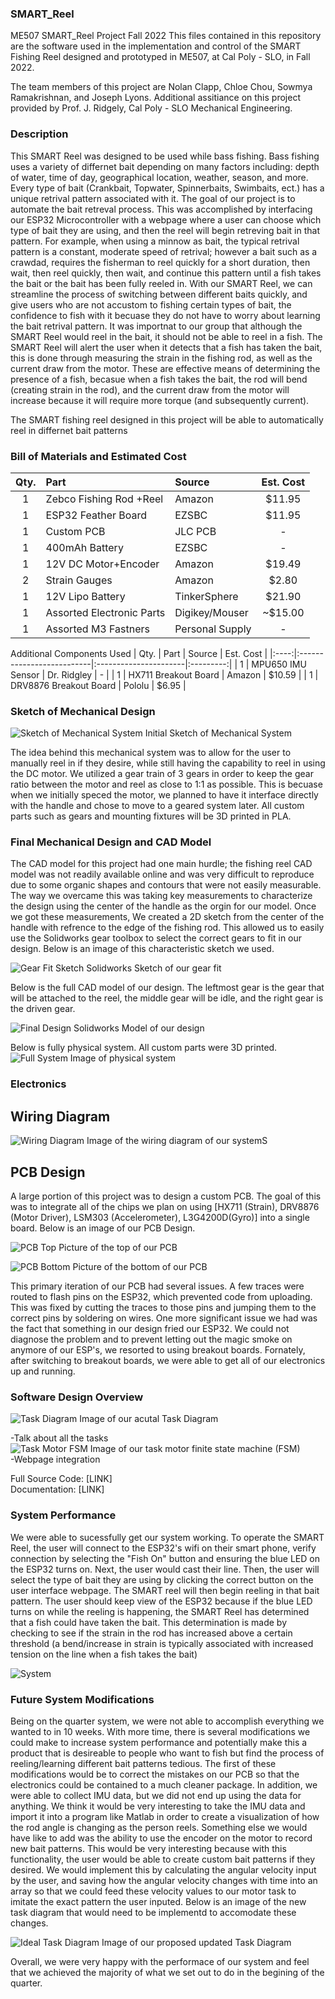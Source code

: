 ### SMART_Reel
ME507 SMART_Reel Project Fall 2022
This files contained in this repository are the software used in the implementation and control of 
the SMART Fishing Reel designed and prototyped in ME507, at Cal Poly - SLO, in Fall 2022.
  
The team members of this project are Nolan Clapp, Chloe Chou, Sowmya Ramakrishnan, and Joseph Lyons.
Additional assitiance on this project provided by Prof. J. Ridgely, Cal Poly - SLO Mechanical Engineering.


### Description 
This SMART Reel was designed to be used while bass fishing. Bass fishing uses a variety of differnet bait depending on many factors
including: depth of water, time of day, geographical location, weather, season, and more. Every type of bait (Crankbait, Topwater, Spinnerbaits, Swimbaits, ect.) 
has a unique retrival pattern associated with it. The goal of our project is to automate the bait retreval process. This was accomplished by 
interfacing our ESP32 Microcontroller with a webpage where a user can choose which type of bait they are using, and then the reel will begin retreving bait in that pattern. 
For example, when using a minnow as bait, the typical retrival pattern is a constant, moderate speed of retrival; however a bait such as a crawdad, requires the fisherman
to reel quickly for a short duration, then wait, then reel quickly, then wait, and continue this pattern until a fish takes the bait or the bait has been fully reeled in. 
With our SMART Reel, we can streamline the process of switching between different baits quickly, and give users who are not accustom to fishing certain types of bait, the confidence
to fish with it becuase they do not have to worry about learning the bait retrival pattern. It was importnat to our group that although the SMART Reel would reel in the bait, 
it should not be able to reel in a fish. The SMART Reel will alert the user when it detects that a fish has taken the bait, this is done through measuring the strain in the fishing rod,
as well as the current draw from the motor. These are effective means of determining the presence of a fish, becasue when a fish takes the bait, the rod will bend (creating strain in the rod), and the current draw from the motor will increase because it will require more torque (and subsequently current). 

The SMART fishing reel designed in this project will be able to automatically reel in differnet bait patterns

### Bill of Materials and Estimated Cost

| Qty. | Part                      | Source                | Est. Cost |
|:----:|:--------------------------|:----------------------|:---------:|
|  1   | Zebco Fishing Rod +Reel   | Amazon                |   $11.95  |
|  1   | ESP32 Feather Board       | EZSBC                 |   $11.95  |
|  1   | Custom PCB                | JLC PCB               |     -     |
|  1   | 400mAh Battery            | EZSBC                 |     -     |
|  1   | 12V DC Motor+Encoder      | Amazon                |   $19.49  |
|  2   | Strain Gauges             | Amazon                |   $2.80   |
|  1   | 12V Lipo Battery          | TinkerSphere          |   $21.90  |
|  1   | Assorted Electronic Parts | Digikey/Mouser        |  ~$15.00  |
|  1   | Assorted M3 Fastners      | Personal Supply       |     -     |

Additional Components Used
| Qty. | Part                      | Source                | Est. Cost |
|:----:|:--------------------------|:----------------------|:---------:|
|  1   | MPU650 IMU Sensor         | Dr. Ridgley           |     -     |
|  1   | HX711 Breakout Board      | Amazon                |   $10.59  |
|  1   | DRV8876 Breakout Board    | Pololu                |   $6.95   |


### Sketch of Mechanical Design 

![Sketch of Mechanical System](https://github.com/jlyons06/SMART_Reel/blob/437eeac43a9c9140996a29065c9eb7d16c187148/Initial%20Drawing.png)
Initial Sketch of Mechanical System 

The idea behind this mechanical system was to allow for the user to manually reel in if they desire, while still having the capability 
to reel in using the DC motor. We utilized a gear train of 3 gears in order to keep the gear ratio between the motor and reel as close to 1:1 as possible.
This is becuase when we initially speced the motor, we planned to have it interface directly with the handle and chose to move to a geared system later. All custom 
parts such as gears and mounting fixtures will be 3D printed in PLA.

### Final Mechanical Design and CAD Model
The CAD model for this project had one main hurdle; the fishing reel CAD model was not readily available online and was very difficult to reproduce due to some organic shapes 
and contours that were not easily measurable. The way we overcame this was taking key measurements to characterize the design using the center of the handle as the orgin for our model. Once we got these measurements, We created a 2D sketch from the center of the handle with refrence to the edge of the fishing rod. This allowed us to easily use the Solidworks gear toolbox to
select the correct gears to fit in our design. Below is an image of this characteristic sketch we used. 

![Gear Fit Sketch](https://github.com/jlyons06/SMART_Reel/blob/c20623955b924674a5ff0d627aa1d01427db8c82/2DGearFit.png)
Solidworks Sketch of our gear fit


Below is the full CAD model of our design. The leftmost gear is the gear that will be attached to the reel, the middle gear will be idle, and the right gear is the driven gear. 

![Final Design](https://github.com/jlyons06/SMART_Reel/blob/c20623955b924674a5ff0d627aa1d01427db8c82/FullCAD.png)
 Solidworks Model of our design 

Below is fully physical system. All custom parts were 3D printed. 
![Full System](https://github.com/jlyons06/SMART_Reel/blob/81e06ca9aa2a09d9bc581f14b7b454a0ffec9981/mech.png)
Image of physical system 

### Electronics

## Wiring Diagram
![Wiring Diagram](https://github.com/jlyons06/SMART_Reel/blob/ec3297f52a36d3cf54e479043f5b22853faf3d7b/ReportPics/WiringDG.png)
Image of the wiring diagram of our systemS

## PCB Design
A large portion of this project was to design a custom PCB. The goal of this was to integrate all of the chips we plan on using [HX711 (Strain), DRV8876 (Motor Driver), LSM303 (Accelerometer), L3G4200D(Gyro)] into a single board. Below is an image of our PCB Design. 

![PCB Top](https://github.com/jlyons06/SMART_Reel/blob/98818e8a439611ab85505778bd46f60cab7026f7/SmartReelV1_top.png)
Picture of the top of our PCB 

![PCB Bottom](https://github.com/jlyons06/SMART_Reel/blob/98818e8a439611ab85505778bd46f60cab7026f7/SmartReelV1_bottom.png)
Picture of the bottom of our PCB 

This primary iteration of our PCB had several issues. A few traces were routed to flash pins on the ESP32, which prevented code from uploading. This was fixed by cutting the traces to those pins and jumping them to the correct pins by soldering on wires. One more significant issue we had was the fact that something in our design fried our ESP32. We could not diagnose the problem and to prevent letting out the magic smoke on anymore of our ESP's, we resorted to using breakout boards. Fornately, after switching to breakout boards, we were able to get all of our electronics up and running. 

 
### Software Design Overview

![Task Diagram](https://github.com/jlyons06/SMART_Reel/blob/ec3297f52a36d3cf54e479043f5b22853faf3d7b/ReportPics/ActualTD.png)
Image of our acutal Task Diagram  <br>

-Talk about all the tasks <br>
    ![Task Motor FSM](https://github.com/jlyons06/SMART_Reel/blob/ec3297f52a36d3cf54e479043f5b22853faf3d7b/ReportPics/MotorFSM.png)
Image of our task motor finite state machine (FSM)  <br>
-Webpage integration <br>


Full Source Code:   [LINK]  <br>
Documentation:      [LINK] <br>


### System Performance
We were able to sucessfully get our system working. To operate the SMART Reel, the user will connect to the ESP32's wifi on their smart phone, verify connection by selecting the "Fish On" button and ensuring the blue LED on the ESP32 turns on. Next, the user would cast their line. Then, the user will select the type of bait they are using by clicking the correct button on the user interface webpage. The SMART reel will then begin reeling in that bait pattern. The user should keep view of the ESP32 because if the blue LED turns on while the reeling is happening, the SMART Reel has determined that a fish could have taken the bait. This determination is made by checking to see if the strain in the rod has increased above a certain threshold (a bend/increase in strain is typically associated with increased tension on the line when a fish takes the bait)

<img src= "https://github.com/jlyons06/SMART_Reel/blob/81e06ca9aa2a09d9bc581f14b7b454a0ffec9981/RunningSystem.gif" alt=System Running>


### Future System Modifications 
Being on the quarter system, we were not able to accomplish everything we wanted to in 10 weeks. With more time, there is several modifications we could make to increase system performance and potentially make this a product that is desireable to people who want to fish but find the process of reeling/learning different bait patterns tedious. The first of these modifications would be to correct the mistakes on our PCB so that the electronics could be contained to a much cleaner package. 
In addition, we were able to collect IMU data, but we did not end up using the data for anything. We think it would be very interesting to take the IMU data and import it into a program like Matlab in order to create a visualization of how the rod angle is changing as the person reels. 
Something else we would have like to add was the ability to use the encoder on the motor to record new bait patterns. This would be very interesting because with this functionality, the user would be able to create custom bait patterns if they desired. We would implement this by calculating the angular velocity input by the user, and saving how the angular velocity changes with time into an array so that we could feed these velocity values to our motor task to imitate the exact pattern the user inputed. Below is an image of the new task diagram that would need to be implementd to accomodate these changes. 

![Ideal Task Diagram](https://github.com/jlyons06/SMART_Reel/blob/ec3297f52a36d3cf54e479043f5b22853faf3d7b/ReportPics/IdealTD.png)
Image of our proposed updated Task Diagram  <br>

Overall, we were very happy with the performace of our system and feel that we achieved the majority of what we set out to do in the begining of the quarter. 